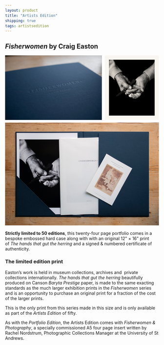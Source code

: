 ```yaml
---
layout: product
title: "Artists Edition"
shipping: true
tags: artistsedition
---
```


## _Fisherwomen_ by Craig Easton

![Fisherwomen artist edition](/assets/images/layouts_artistedition.jpg)

__Strictly limited to 50 editions__, this twenty-four page portfolio comes in a bespoke embossed hard case along with with an original 12&quot; &times; 16&quot; print of _The hands that gut the herring_ and a signed & numbered certificate of authenticity.

### The limited edition print
Easton’s work is held in museum collections, archives and  private collections internationally. _The hands that gut the herring_ beautifully produced on Canson _Baryta Prestige_ paper, is made to the same exacting standards as the much larger exhibition prints in the _Fisherwomen_ series and is an opportunity to purchase an original print for a fraction of the cost of the larger prints.

This is the only print from this series made in this size and is only available as part of the  _Artists Edition_ of fifty.

As with the _Portfolio Edition_, the Artists Edition comes with _Fisherwomen & Photography_, a specially commissioned A5 four page insert written by Rachel Nordstrum, Photographic Collections Manager at the University of St Andrews.
